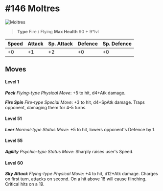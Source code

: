 # #146 Moltres


![Moltres](https://img.pokemondb.net/sprites/home/normal/1x/moltres.png)

> **Type** Fire / Flying
> **Max Health** 90 + 9\*lvl

| Speed | Attack | Sp. Attack | Defence | Sp. Defence |
| ----- | ------ | ---------- | ------- | ----------- |
| +0 | +1 | +2 | +0 | +0 |

## Moves
#### Level 1

***Peck** Flying-type Physical Move*: +5 to hit, d4+Atk damage. 

***Fire Spin** Fire-type Special Move*: +3 to hit, d4+SpAtk damage. Traps opponent, damaging them for 4-5 turns.
#### Level 51

***Leer** Normal-type Status Move*: +5 to hit, lowers opponent's Defence by 1.
#### Level 55

***Agility** Psychic-type Status Move*: Sharply raises user's Speed.
#### Level 60

***Sky Attack** Flying-type Physical Move*: +4 to hit, d12+Atk damage. Charges on first turn, attacks on second. On a hit above 18 will cause flinching. Critical hits on a 19.

